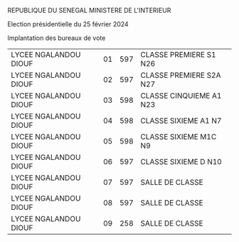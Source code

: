 REPUBLIQUE DU SENEGAL MINISTERE DE L'INTERIEUR

Election présidentielle du 25 février 2024

Implantation des bureaux de vote

|||||
| - | - | - | - |
| LYCEE NGALANDOU DIOUF | 01 | 597 | CLASSE PREMIERE S1 N26 |
| LYCEE NGALANDOU DIOUF | 02 | 597 | CLASSE PREMIERE S2A N27 |
| LYCEE NGALANDOU DIOUF | 03 | 598 | CLASSE CINQUIEME A1 N23 |
| LYCEE NGALANDOU DIOUF | 04 | 598 | CLASSE SIXIEME A1 N7 |
| LYCEE NGALANDOU DIOUF | 05 | 598 | CLASSE SIXIEME M1C N9 |
| LYCEE NGALANDOU DIOUF | 06 | 597 | CLASSE SIXIEME D N10 |
| LYCEE NGALANDOU DIOUF | 07 | 597 | SALLE DE CLASSE |
| LYCEE NGALANDOU DIOUF | 08 | 597 | SALLE DE CLASSE |
| LYCEE NGALANDOU DIOUF | 09 | 258 | SALLE DE CLASSE |

<!-- PageNumber="26/43" -->
